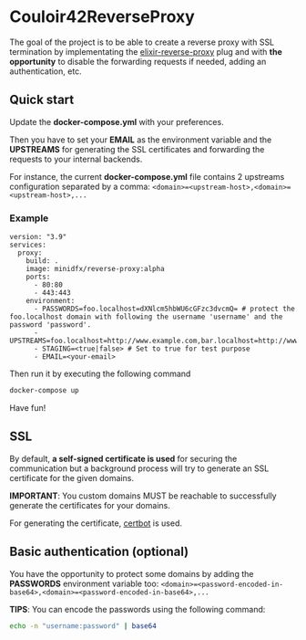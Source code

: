 # Couloir42ReverseProxy

The goal of the project is to be able to create a reverse proxy with SSL termination by implementating the [elixir-reverse-proxy](https://github.com/tallarium/reverse_proxy_plug) plug and with **the opportunity** to disable the forwarding requests if needed, adding an authentication, etc.

## Quick start

Update the **docker-compose.yml** with your preferences.

Then you have to set your **EMAIL** as the environment variable and the **UPSTREAMS** for generating the SSL certificates and forwarding the requests to your internal backends.

For instance, the current **docker-compose.yml** file contains 2 upstreams configuration separated by a comma: `<domain>=<upstream-host>,<domain>=<upstream-host>,...`

### Example

```docker
version: "3.9"
services:
  proxy:
    build: .
    image: minidfx/reverse-proxy:alpha
    ports:
      - 80:80
      - 443:443
    environment:
      - PASSWORDS=foo.localhost=dXNlcm5hbWU6cGFzc3dvcmQ= # protect the foo.localhost domain with following the username 'username' and the password 'password'.
      - UPSTREAMS=foo.localhost=http://www.example.com,bar.localhost=http://www.perdu.com
      - STAGING=<true|false> # Set to true for test purpose
      - EMAIL=<your-email>

```

Then run it by executing the following command

```bash
docker-compose up
```

Have fun!

## SSL

By default, **a self-signed certificate is used** for securing the communication but a background process will try to generate an SSL certificate for the given domains.

**IMPORTANT**: You custom domains MUST be reachable to successfully generate the certificates for your domains.

For generating the certificate, [certbot](https://certbot.eff.org) is used.

## Basic authentication (optional)

You have the opportunity to protect some domains by adding the **PASSWORDS** environment variable too: `<domain>=<password-encoded-in-base64>,<domain>=<password-encoded-in-base64>,...`

**TIPS**: You can encode the passwords using the following command:

```bash
echo -n "username:password" | base64
```